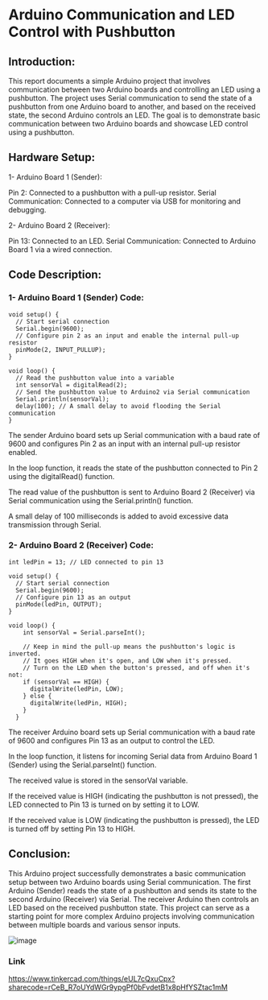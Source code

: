 #  Arduino Communication and LED Control with Pushbutton

## Introduction:

This report documents a simple Arduino project that involves communication between two Arduino boards and controlling an LED using a pushbutton. The project uses Serial communication to send the state of a pushbutton from one Arduino board to another, and based on the received state, the second Arduino controls an LED. The goal is to demonstrate basic communication between two Arduino boards and showcase LED control using a pushbutton.

## Hardware Setup:
1- Arduino Board 1 (Sender):

Pin 2: Connected to a pushbutton with a pull-up resistor.
Serial Communication: Connected to a computer via USB for monitoring and debugging.

2- Arduino Board 2 (Receiver):

Pin 13: Connected to an LED.
Serial Communication: Connected to Arduino Board 1 via a wired connection.

## Code Description:

### 1- Arduino Board 1 (Sender) Code:
```
void setup() {
  // Start serial connection
  Serial.begin(9600);
  // Configure pin 2 as an input and enable the internal pull-up resistor
  pinMode(2, INPUT_PULLUP);
}

void loop() {
  // Read the pushbutton value into a variable
  int sensorVal = digitalRead(2);
  // Send the pushbutton value to Arduino2 via Serial communication
  Serial.println(sensorVal);
  delay(100); // A small delay to avoid flooding the Serial communication
}

```
The sender Arduino board sets up Serial communication with a baud rate of 9600 and configures Pin 2 as an input with an internal pull-up resistor enabled.

In the loop function, it reads the state of the pushbutton connected to Pin 2 using the digitalRead() function.

The read value of the pushbutton is sent to Arduino Board 2 (Receiver) via Serial communication using the Serial.println() function.

A small delay of 100 milliseconds is added to avoid excessive data transmission through Serial.


### 2- Arduino Board 2 (Receiver) Code:

```
int ledPin = 13; // LED connected to pin 13

void setup() {
  // Start serial connection
  Serial.begin(9600);
  // Configure pin 13 as an output
  pinMode(ledPin, OUTPUT);
}

void loop() {
    int sensorVal = Serial.parseInt();

    // Keep in mind the pull-up means the pushbutton's logic is inverted.
    // It goes HIGH when it's open, and LOW when it's pressed.
    // Turn on the LED when the button's pressed, and off when it's not:
    if (sensorVal == HIGH) {
      digitalWrite(ledPin, LOW);
    } else {
      digitalWrite(ledPin, HIGH);
    }
  }
```
The receiver Arduino board sets up Serial communication with a baud rate of 9600 and configures Pin 13 as an output to control the LED.

In the loop function, it listens for incoming Serial data from Arduino Board 1 (Sender) using the Serial.parseInt() function.

The received value is stored in the sensorVal variable.

If the received value is HIGH (indicating the pushbutton is not pressed), the LED connected to Pin 13 is turned on by setting it to LOW.

If the received value is LOW (indicating the pushbutton is pressed), the LED is turned off by setting Pin 13 to HIGH.

## Conclusion:

This Arduino project successfully demonstrates a basic communication setup between two Arduino boards using Serial communication. The first Arduino (Sender) reads the state of a pushbutton and sends its state to the second Arduino (Receiver) via Serial. The receiver Arduino then controls an LED based on the received pushbutton state. This project can serve as a starting point for more complex Arduino projects involving communication between multiple boards and various sensor inputs.


![image](https://github.com/amf17/IOT_Task2/assets/139582388/63544e2e-b8f1-40ad-b609-b7af0f64a051)

### Link
https://www.tinkercad.com/things/eUL7cQxuCpx?sharecode=rCeB_R7oUYdWGr9ypgPf0bFvdetB1x8pHfYSZtac1mM
